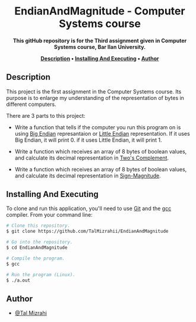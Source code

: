
<h1 align="center">
  
<br>
  EndianAndMagnitude - Computer Systems course
  <br>
</h1>

<h4 align="center">This gitHub repository is for the Third assignment given in Computer Systems course, Bar Ilan University.


<p align="center">
  <a href="#description">Description</a> •
  <a href="#installing-and-executing">Installing And Executing</a> •
  <a href="#author">Author</a> 
</p>

## Description

 This project is the first assignment in the Computer Systems course. Its purpose is to enlarge my understanding of the representation of bytes in different computers.
 
There are 3 parts to this project:
  * Write a function that tells if the computer you run this program on is using [Big Endian](https://en.wikipedia.org/wiki/Endianness) represantaion or [Little Endian](https://en.wikipedia.org/wiki/Endianness) representation. If it uses Big Endian, it will print 0. if it uses Little Endian, it will print 1. 
  
  * Write a function which receives an array of 8 bytes of boolean values, and calculate its decimal representation in [Two's Complement](https://en.wikipedia.org/wiki/Two%27s_complement).  
  
  * Write a function which receives an array of 8 bytes of boolean values, and calculate its decimal representation in [Sign-Magnitude](https://en.wikipedia.org/wiki/Signed_number_representations).  

## Installing And Executing

To clone and run this application, you'll need to use [Git](https://git-scm.com) and the [gcc](https://gcc.gnu.org/) compiler. From your command line:

```bash
# Clone this repository.
$ git clone https://github.com/TalMizrahii/EndianAndMagnitude

# Go into the repository.
$ cd EndianAndMagnitude

# Compile the program.
$ gcc 

# Run the program (Linux).
$ ./a.out
```

## Author
* [@Tal Mizrahi](https://github.com/TalMizrahii)
